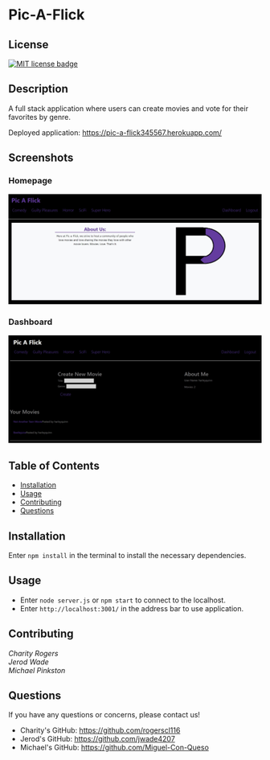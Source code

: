 # Pic-A-Flick

## License
  <a href="https://opensource.org/licenses/MIT"><img src="https://img.shields.io/badge/License-MIT-yellow" alt="MIT license badge"/></a>

## Description
A full stack application where users can create movies and vote for their favorites by genre.

Deployed application: 
https://pic-a-flick345567.herokuapp.com/

## Screenshots
### Homepage
![Pic a Flick Homepage](./public/images/screenshots/homepage.jpg)

### Dashboard
![Pic a Flick Dashboard](./public/images/screenshots/dashboard.jpg)

## Table of Contents
  * [Installation](#installation)
  * [Usage](#usage)
  * [Contributing](#contributing)
  * [Questions](#questions)
        
## Installation
Enter `npm install` in the terminal to install the necessary dependencies.
   
## Usage
- Enter `node server.js` or `npm start` to connect to the localhost.
- Enter `http://localhost:3001/` in the address bar to use application.

## Contributing
*Charity Rogers* <br>
*Jerod Wade* <br>
*Michael Pinkston* <br>

## Questions
If you have any questions or concerns, please contact us!

  - Charity's GitHub: https://github.com/rogerscl116
  - Jerod's GitHub: https://github.com/jwade4207
  - Michael's GitHub: https://github.com/Miguel-Con-Queso
